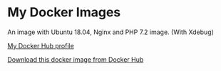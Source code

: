 # My Docker Images

An image with Ubuntu 18.04, Nginx and PHP 7.2 image. (With Xdebug)

[My Docker Hub profile](https://hub.docker.com/u/mateus1997) 

[Download this docker image from Docker Hub](https://hub.docker.com/r/mateus1997/ubuntu-18.04_nginx_php-7.2)
